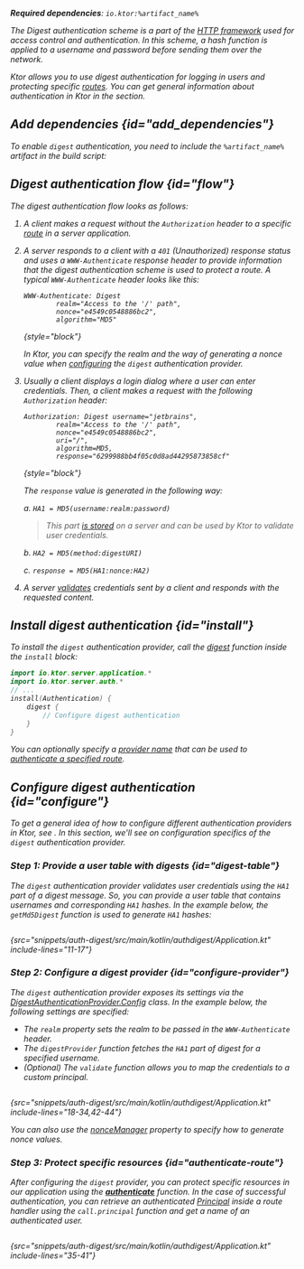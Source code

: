 [//]: # (title: Digest authentication)

<show-structure for="chapter" depth="2"/>

<var name="artifact_name" value="ktor-server-auth"/>

<tldr>
<p>
<b>Required dependencies</b>: <code>io.ktor:%artifact_name%</code>
</p>
<var name="example_name" value="auth-digest"/>
<include from="lib.topic" element-id="download_example"/>
<include from="lib.topic" element-id="native_server_not_supported"/>
</tldr>

The Digest authentication scheme is a part of the [HTTP framework](https://developer.mozilla.org/en-US/docs/Web/HTTP/Authentication) used for access control and authentication. In this scheme, a hash function is applied to a username and password before sending them over the network.

Ktor allows you to use digest authentication for logging in users and protecting specific [routes](Routing_in_Ktor.md). You can get general information about authentication in Ktor in the [](authentication.md) section.

## Add dependencies {id="add_dependencies"}
To enable `digest` authentication, you need to include the `%artifact_name%` artifact in the build script:

<include from="lib.topic" element-id="add_ktor_artifact"/>

## Digest authentication flow {id="flow"}

The digest authentication flow looks as follows:

1. A client makes a request without the `Authorization` header to a specific [route](Routing_in_Ktor.md) in a server application.
1. A server responds to a client with a `401` (Unauthorized) response status and uses a `WWW-Authenticate` response header to provide information that the digest authentication scheme is used to protect a route. A typical `WWW-Authenticate` header looks like this:

   ```
   WWW-Authenticate: Digest
           realm="Access to the '/' path",
           nonce="e4549c0548886bc2",
           algorithm="MD5"
   ```
   {style="block"}

   In Ktor, you can specify the realm and the way of generating a nonce value when [configuring](#configure-provider) the `digest` authentication provider.

1. Usually a client displays a login dialog where a user can enter credentials. Then, a client makes a request with the following `Authorization` header:

   ```
   Authorization: Digest username="jetbrains",
           realm="Access to the '/' path",
           nonce="e4549c0548886bc2",
           uri="/",
           algorithm=MD5,
           response="6299988bb4f05c0d8ad44295873858cf"
   ```
   {style="block"}

   The `response` value is generated in the following way:
   
   a. `HA1 = MD5(username:realm:password)`
   > This part [is stored](#digest-table) on a server and can be used by Ktor to validate user credentials.
   
   b. `HA2 = MD5(method:digestURI)`
   
   c. `response = MD5(HA1:nonce:HA2)`

1. A server [validates](#configure-provider) credentials sent by a client and responds with the requested content.


## Install digest authentication {id="install"}
To install the `digest` authentication provider, call the [digest](https://api.ktor.io/ktor-server/ktor-server-plugins/ktor-server-auth/io.ktor.server.auth/digest.html) function inside the `install` block:

```kotlin
import io.ktor.server.application.*
import io.ktor.server.auth.*
// ...
install(Authentication) {
    digest {
        // Configure digest authentication
    }
}
```
You can optionally specify a [provider name](authentication.md#provider-name) that can be used to [authenticate a specified route](#authenticate-route).

## Configure digest authentication {id="configure"}

To get a general idea of how to configure different authentication providers in Ktor, see [](authentication.md#configure). In this section, we'll see on configuration specifics of the `digest` authentication provider.

### Step 1: Provide a user table with digests {id="digest-table"}

The `digest` authentication provider validates user credentials using the `HA1` part of a digest message. So, you can provide a user table that contains usernames and corresponding `HA1` hashes. In the example below, the `getMd5Digest` function is used to generate `HA1` hashes:

```kotlin
```
{src="snippets/auth-digest/src/main/kotlin/authdigest/Application.kt" include-lines="11-17"}


### Step 2: Configure a digest provider {id="configure-provider"}

The `digest` authentication provider exposes its settings via the [DigestAuthenticationProvider.Config](https://api.ktor.io/ktor-server/ktor-server-plugins/ktor-server-auth/io.ktor.server.auth/-digest-authentication-provider/-config/index.html) class. In the example below, the following settings are specified:
* The `realm` property sets the realm to be passed in the `WWW-Authenticate` header.
* The `digestProvider` function fetches the `HA1` part of digest for a specified username.
* (Optional) The `validate` function allows you to map the credentials to a custom principal.

```kotlin
```
{src="snippets/auth-digest/src/main/kotlin/authdigest/Application.kt" include-lines="18-34,42-44"}

You can also use the [nonceManager](https://api.ktor.io/ktor-server/ktor-server-plugins/ktor-server-auth/io.ktor.server.auth/-digest-authentication-provider/-config/nonce-manager.html) property to specify how to generate nonce values.


### Step 3: Protect specific resources {id="authenticate-route"}

After configuring the `digest` provider, you can protect specific resources in our application using the **[authenticate](authentication.md#authenticate-route)** function. In the case of successful authentication, you can retrieve an authenticated [Principal](https://api.ktor.io/ktor-server/ktor-server-plugins/ktor-server-auth/io.ktor.server.auth/-principal/index.html) inside a route handler using the `call.principal` function and get a name of an authenticated user.

```kotlin
```
{src="snippets/auth-digest/src/main/kotlin/authdigest/Application.kt" include-lines="35-41"}
